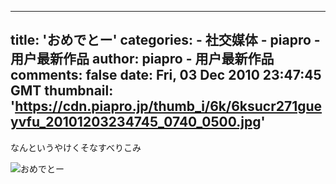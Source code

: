
---
title: 'おめでとー'
categories: 
    - 社交媒体
    - piapro - 用户最新作品
author: piapro - 用户最新作品
comments: false
date: Fri, 03 Dec 2010 23:47:45 GMT
thumbnail: 'https://cdn.piapro.jp/thumb_i/6k/6ksucr271gueyvfu_20101203234745_0740_0500.jpg'
---

<div>   
<p class="cd_dtl_cap">なんというやけくそなすべりこみ</p><div class="illust-whole">
<img src="https://cdn.piapro.jp/thumb_i/6k/6ksucr271gueyvfu_20101203234745_0740_0500.jpg" alt="おめでとー" referrerpolicy="no-referrer">
</div>  
</div>
            